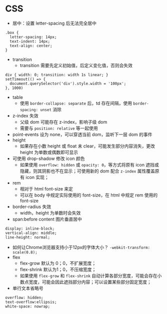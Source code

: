 # CSS


- 居中：设置 letter-spacing 后无法完全居中
```
.box {
  letter-spacing: 14px;
  text-indent: 14px;
  text-align: center;
}
```

- transition
  - transition 需要先定义初始值，后定义变化值，否则会失效
```
div { width: 0; transition: width 1s linear; }
setTimeout(() => {
  document.querySelector('div').style.width = '100px';
}, 1000)
```

- table
  - 使用 ```border-collapse: separate``` 后，td 存在间隔，使用 ```border-spacing: unset``` 消除
- z-index 失效
  - 父级 dom 可能存在 z-index，影响子级 dom
  - 需要与 ` position: relative ` 等一起使用
- point-events 设为 none，可以穿透当前 dom，监听下一层 dom 的事件
- height
  - 如果存在小数 height 或 float 未 clear，可能发生部分内容消失，更改 height 为单数或偶数即可显示
- 可使用 drop-shadow 修改 icon 颜色
  - 如果使用 `overflow: hidden` 或 `opacity: 0`，等方式将原有 icon 遮挡或隐藏，则其阴影也不在显示；可使用新的 dom 配合 `z-index` 属性覆盖原有 icon 实现；
- rem
  - 相对于 html font-size 来定
  - 可以在 body 中规定实际使用的 font-size，在 html 中规定 rem 使用的 font-size
- border-radius 失效
  - width，height 为单数时会失效
- span:before content 图片垂直居中
```
display: inline-block;
vertical-align: middle;
line-height: normal;
```
- 如何让Chrome浏览器支持小于12px的字体大小？
` -webkit-transform: scale(0.8); `
- flex
  - flex-grow 默认为 0；0，不扩展宽度；
  - flex-shrink 默认为1；0，不压缩宽度；
  - 如果使用 `flex-grow` 和 `flex-shrink` 自动计算各部分宽度，可能会存在小数点宽度，可能会因此遮挡部分内容；可以设置某些部分固定宽度；
- 单行文本省略号
```
overflow: hidden;
text-overflow:ellipsis;
white-space: nowrap;
```
